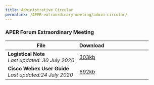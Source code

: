```yaml
---
title: Administrative Circular
permalink: /APER-extraordinary-meeting/admin-circular/
---
```


<style>
  table th:first-of-type {width: 50%}
  table th:nth-of-type(2) {width: 50%}
</style>

### **APER Forum Extraordinary Meeting**
|**File** | **Download** |
|---|:----|
| **Logistical Note**<br>*Last updated: 30 July 2020* | [303kb](/files/APERF-Extraordinary-Meeting-Logistical-Note-30-July.pdf) |
| **Cisco Webex User Guide**<br>*Last updated:24 July 2020* | [692kb](/files/APERF-Cisco-Webex-User-Guide-24-July.pdf) |
